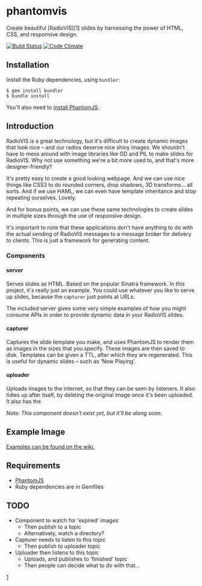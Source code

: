 # phantomvis

Create beautiful [RadioVIS][1] slides by harnessing the power of HTML, CSS, and
responsive design.

[![Build Status](https://travis-ci.org/samstarling/phantomvis.png?branch=master)](https://travis-ci.org/samstarling/phantomvis)
[![Code Climate](https://codeclimate.com/github/samstarling/phantomvis.png)](https://codeclimate.com/github/samstarling/phantomvis)

## Installation

Install the Ruby dependencies, using `bundler`:

    $ gem install bundler
    $ bundle install

You'll also need to [install PhantomJS](http://phantomjs.org/download.html).

## Introduction

RadioVIS is a great technology, but it's difficult to create dynamic images that look nice – and our radios deserve nice shiny images. We shouldn't have to mess around with image libraries like GD and PIL to make slides for RadioVIS. Why not use something we're a bit more used to, and that's more designer-friendly?

It's pretty easy to create a good looking webpage. And we can use nice things like CSS3 to do rounded corners, drop shadows, 3D transforms... all sorts. And if we use HAML, we can even have template inheritance and stop repeating ourselves. Lovely.

And for bonus points, we can use these same technologies to create slides in multiple sizes through the use of responsive design.

It's important to note that these applications don't have anything to do with the actual sending of RadioVIS messages to a message broker for delivery to clients. This is just a framework for generating content.

### Components

#### server

Serves slides as HTML. Based on the popular Sinatra framework. In this project, it's really just an example. You could use whatever you like to serve up slides, because the `capturer` just points at URLs.

The included server gives some very simple examples of how you might
consume APIs in order to provide dynamic data in your RadioVIS slides.

#### capturer

Captures the slide template you make, and uses PhantomJS to render them as 
images in the sizes that you specify. These images are then saved to disk.
Templates can be given a TTL, after which they are regenerated. This is
useful for dynamic slides – such as 'Now Playing'.

#### uploader

Uploads images to the internet, so that they can be seen by
listeners. It also tidies up after itself, by deleting the original image
once it's been uploaded. It also has the

*Note: This component doesn't exist yet, but it'll be along soon.*

## Example Image

[Examples can be found on the wiki.](https://github.com/samstarling/phantomvis/wiki/Slide-Examples)

## Requirements

* [PhantomJS](http://phantomjs.org/)
* Ruby dependencies are in Gemfiles

## TODO

* Component to watch for 'expired' images
  * Then publish to a topic
  * Alternatively, watch a directory?
* Capturer needs to listen to this topic
  * Then publish to uploader topic
* Uploader then listens to this topic
  * Uploads, and publishes to 'finished' topic
  * Then people can decide what to do with that...

[1](http://radiodns.org/documentation/)
